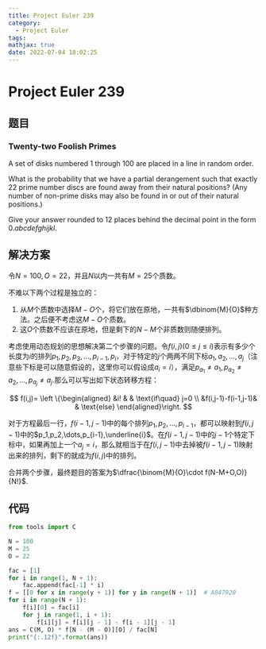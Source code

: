 ```yaml
---
title: Project Euler 239
category:
  - Project Euler
tags:
mathjax: true
date: 2022-07-04 18:02:25
---
```


<escape><!-- more --></escape>

# Project Euler 239

## 题目

### Twenty-two Foolish Primes

A set of disks numbered $1$ through $100$ are placed in a line in random order.

What is the probability that we have a partial derangement such that exactly $22$ prime number discs are found away from their natural positions? (Any number of non-prime disks may also be found in or out of their natural positions.)

Give your answer rounded to $12$ places behind the decimal point in the form $0.abcdefghijkl$.

## 解决方案

令$N=100,O=22$，并且$N$以内一共有$M=25$个质数。

不难以下两个过程是独立的：

1. 从$M$个质数中选择$M-O$个，将它们放在原地，一共有$\dbinom{M}{O}$种方法。之后便不考虑这$M-O$个质数。
2. 这$O$个质数不应该在原地，但是剩下的$N-M$个非质数则随便排列。

考虑使用动态规划的思想解决第二个步骤的问题。令$f(i,j)(0\le j\le i)$表示有多少个长度为$i$的排列$p_1,p_2,p_3,\dots,p_{i-1},p_i$，对于特定的$j$个两两不同下标$a_1,a_2,\dots,a_j$（注意些下标是可以随意假设的，这里你可以假设成$a_i=i$），满足$p_{a_1}\neq a_1,p_{a_2}\neq a_2,\dots,p_{a_j}\neq a_j$.那么可以写出如下状态转移方程：

$$
f(i,j)=
\left \{\begin{aligned}
  &i!  & & \text{if\quad} j=0 \\
  &f(i,j-1)-f(i-1,j-1)& & \text{else}
\end{aligned}\right.
$$

对于方程最后一行，$f(i-1,j-1)$中的每个排列$p_1,p_2,\dots,p_{i-1}$，都可以映射到$f(i,j-1)$中的$p_1,p_2,\dots,p_{i-1},\underline{i}$。在$f(i-1,j-1)$中的$j-1$个特定下标中，如果再加上一个$a_j=i$，那么就相当于在$f(i,j-1)$中去掉被$f(i-1,j-1)$映射出来的排列，剩下的就成为$f(i,j)$中的排列。

合并两个步骤，最终题目的答案为$\dfrac{\binom{M}{O}\cdot f(N-M+O,O)}{N!}$.

## 代码

```py
from tools import C

N = 100
M = 25
O = 22

fac = [1]
for i in range(1, N + 1):
    fac.append(fac[-1] * i)
f = [[0 for x in range(y + 1)] for y in range(N + 1)]  # A047920
for i in range(N + 1):
    f[i][0] = fac[i]
    for j in range(1, i + 1):
        f[i][j] = f[i][j - 1] - f[i - 1][j - 1]
ans = C(M, O) * f[N - (M - O)][O] / fac[N]
print("{:.12f}".format(ans))

```
